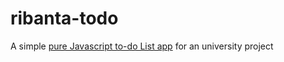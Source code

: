 # ribanta-todo
A simple [pure Javascript to-do List app](https://fortym2.github.io/ribanta-todo/) for an university project
